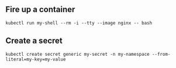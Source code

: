 ## Fire up a container

```
kubectl run my-shell --rm -i --tty --image nginx -- bash
```

## Create a secret

```
kubectl create secret generic my-secret -n my-namespace --from-literal=my-key=my-value
```


